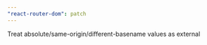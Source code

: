 ```yaml
---
"react-router-dom": patch
---
```


Treat absolute/same-origin/different-basename <Link to> values as external

